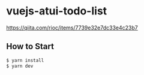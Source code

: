 # vuejs-atui-todo-list

https://qiita.com/rioc/items/7739e32e7dc33e4c23b7

## How to Start
```bash
$ yarn install
$ yarn dev
```
